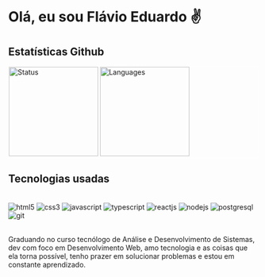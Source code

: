 # Olá, eu sou Flávio Eduardo ✌

## Estatísticas Github


<div style="border:1px solid #fff;">
  <img height="180em" src="https://github-readme-stats.vercel.app/api?username=flavioedu-dev&show_icons=true&theme=radical" alt="Status"/>
  
  <img height="180em"  src="https://github-readme-stats.vercel.app/api/top-langs/?username=flavioedu-dev&layout=compact&theme=radical" alt="Languages"/>
</div>

## Tecnologias usadas

<div style="display: inline_block"><br>

<img align="center" src="https://img.shields.io/badge/HTML5-E34F26?style=for-the-badge&logo=html5&logoColor=white" alt="html5" />
<img align="center" src="https://img.shields.io/badge/CSS3-1572B6?style=for-the-badge&logo=css3&logoColor=white" alt="css3" />
<img align="center" src="https://img.shields.io/badge/JavaScript-F7DF1E?style=for-the-badge&logo=javascript&logoColor=black" alt="javascript" />
<img align="center" src="https://img.shields.io/badge/TypeScript-007ACC?style=for-the-badge&logo=typescript&logoColor=white" alt="typescript" />
<img align="center" src="https://img.shields.io/badge/React-20232A?style=for-the-badge&logo=react&logoColor=61DAFB" alt="reactjs" />
<img align="center" src="https://img.shields.io/badge/Node.js-43853D?style=for-the-badge&logo=node.js&logoColor=white" alt="nodejs" />
<!-- <img align="center" src="https://img.shields.io/badge/Express.js-404D59?style=for-the-badge" alt="express" /> -->
<img align="center" src="https://img.shields.io/badge/PostgreSQL-316192?style=for-the-badge&logo=postgresql&logoColor=white" alt="postgresql" />
<img align="center" src="https://img.shields.io/badge/GIT-E44C30?style=for-the-badge&logo=git&logoColor=white" alt="git" />

</div><br>

Graduando no curso tecnólogo de Análise e Desenvolvimento de Sistemas, dev com foco em Desenvolvimento Web, amo tecnologia e as coisas que ela torna possível, tenho prazer em solucionar problemas e estou em constante aprendizado.

